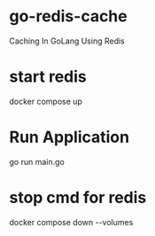 # go-redis-cache
Caching In GoLang Using Redis

# start redis
docker compose up

# Run Application
go run main.go

# stop cmd for redis
docker compose down --volumes

